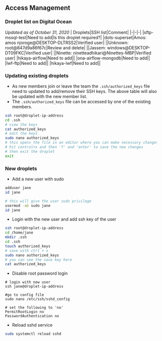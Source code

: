 ## Access Management

### Droplet list on Digital Ocean
_Updated as of October 31, 2020_
| Droplets|SSH list|Comment|
|-|-|-|
|sftp-mssql-test|Need to add|Is this droplet required?|
|dots-superset|Amos: amos njoroge@DESKTOP-DLTRSS2|Verified user|
||Unknown: root@847d9a86f67c|Review and delete|
||Jassem: windows@DESKTOP-DT09FKC|Verified user|
||Ninette: ninetteadhikari@Ninettes-MBP|Verified user|
|hikaya-airflow|Need to add||
|ona-airflow-mongodb|Need to add||
|lwf-ftp|Need to add||
|hikaya-lwf|Need to add||

### Updating existing droplets
* As new members join or leave the team the `.ssh/authorized_keys` file need to updated to add/remove their SSH keys. The above table will also be updated with the new member list.
* The `.ssh/authorized_keys` file can be accessed by one of the existing members.
``` bash
ssh root@droplet-ip-address
cd .ssh
# view the keys
cat authorized_keys
# edit the keys
sudo nano authorized_keys
# this opens the file in an editor where you can make necessary changes to the file
# hit control+x and then 'Y' and 'enter' to save the new changes
# then exit the droplet
exit 
```

### New droplets
* Add a new user with sudo
``` bash
adduser jane
id jane

# this will give the user sudo privilege
usermod -aG sudo jane
id jane
```

* Login with the new user and add ssh key of the user
``` bash
ssh root@droplet-ip-address
cd /home/jane
mkdir .ssh
cd .ssh
touch authorized_keys
# save with ctrl + x
sudo nano authorized_keys
# you can see the save key here
cat authorized_keys
```

* Disable root password login
```
# login with new user
ssh jane@droplet-ip-address

#go to config file
sudo nano /etc/ssh/sshd_config

# set the following to 'no'
PermitRootLogin no
PasswordAuthentication no
```

* Reload sshd service
``` bash
sudo systemctl reload sshd
```